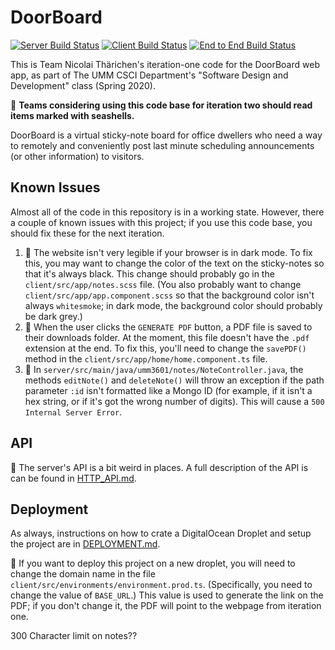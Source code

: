 # DoorBoard

[![Server Build Status](../../workflows/Server%20Java/badge.svg)](../../actions?query=workflow%3A"Server+Java")
[![Client Build Status](../../workflows/Client%20Angular/badge.svg)](../../actions?query=workflow%3A"Client+Angular")
[![End to End Build Status](../../workflows/End-to-End/badge.svg)](../../actions?query=workflow%3AEnd-to-End)

This is Team Nicolai Thärichen's iteration-one code for the DoorBoard web app,
as part of The UMM CSCI Department's "Software Design and Development" class
(Spring 2020).

🐚 **Teams considering using this code base for iteration two should read
items marked with seashells.**

DoorBoard is a virtual sticky-note board for office dwellers who need a way to
remotely and conveniently post last minute scheduling announcements (or other
information) to visitors.

## Known Issues

Almost all of the code in this repository is in a working state. However, there
a couple of known issues with this project; if you use this code base, you
should fix these for the next iteration.

1. 🐚 The website isn't very legible if your browser is in dark mode. To fix
   this, you may want to change the color of the text on the sticky-notes so
   that it's always black. This change should probably go in the
   `client/src/app/notes.scss` file. (You also probably want to change
   `client/src/app/app.component.scss` so that the background color isn't
   always `whitesmoke`; in dark mode, the background color should probably be
   dark grey.)
2. 🐚 When the user clicks the `GENERATE PDF` button, a PDF file is saved to
   their downloads folder. At the moment, this file doesn't have the `.pdf`
   extension at the end. To fix this, you'll need to change the `savePDF()`
   method in the `client/src/app/home/home.component.ts` file.
3. 🐚 In `server/src/main/java/umm3601/notes/NoteController.java`, the
   methods `editNote()` and `deleteNote()` will throw an exception if the
   path parameter `:id` isn't formatted like a Mongo ID (for example, if
   it isn't a hex string, or if it's got the wrong number of digits). This will
   cause a `500 Internal Server Error`.

## API

🐚 The server's API is a bit weird in places. A full description of
the API is can be found in [HTTP_API.md](HTTP_API.md).

## Deployment

As always, instructions on how to crate a DigitalOcean Droplet and setup the project are in [DEPLOYMENT.md](DEPLOYMENT.md).

🐚 If you want to deploy this project on a new droplet, you will need to
change the domain name in the file
`client/src/environments/environment.prod.ts`. (Specifically, you need to
change the value of `BASE_URL`.) This value is used to generate the link on
the PDF; if you don't change it, the PDF will point to the webpage from
iteration one.


300 Character limit on notes??